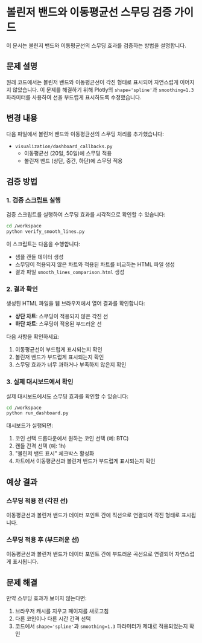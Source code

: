 # 볼린저 밴드와 이동평균선 스무딩 검증 가이드

이 문서는 볼린저 밴드와 이동평균선의 스무딩 효과를 검증하는 방법을 설명합니다.

## 문제 설명

원래 코드에서는 볼린저 밴드와 이동평균선이 각진 형태로 표시되어 자연스럽게 이어지지 않았습니다. 이 문제를 해결하기 위해 Plotly의 `shape='spline'`과 `smoothing=1.3` 파라미터를 사용하여 선을 부드럽게 표시하도록 수정했습니다.

## 변경 내용

다음 파일에서 볼린저 밴드와 이동평균선의 스무딩 처리를 추가했습니다:

- `visualization/dashboard_callbacks.py`
  - 이동평균선 (20일, 50일)에 스무딩 적용
  - 볼린저 밴드 (상단, 중간, 하단)에 스무딩 적용

## 검증 방법

### 1. 검증 스크립트 실행

검증 스크립트를 실행하여 스무딩 효과를 시각적으로 확인할 수 있습니다:

```bash
cd /workspace
python verify_smooth_lines.py
```

이 스크립트는 다음을 수행합니다:
- 샘플 캔들 데이터 생성
- 스무딩이 적용되지 않은 차트와 적용된 차트를 비교하는 HTML 파일 생성
- 결과 파일 `smooth_lines_comparison.html` 생성

### 2. 결과 확인

생성된 HTML 파일을 웹 브라우저에서 열어 결과를 확인합니다:

- **상단 차트**: 스무딩이 적용되지 않은 각진 선
- **하단 차트**: 스무딩이 적용된 부드러운 선

다음 사항을 확인하세요:
1. 이동평균선이 부드럽게 표시되는지 확인
2. 볼린저 밴드가 부드럽게 표시되는지 확인
3. 스무딩 효과가 너무 과하거나 부족하지 않은지 확인

### 3. 실제 대시보드에서 확인

실제 대시보드에서도 스무딩 효과를 확인할 수 있습니다:

```bash
cd /workspace
python run_dashboard.py
```

대시보드가 실행되면:
1. 코인 선택 드롭다운에서 원하는 코인 선택 (예: BTC)
2. 캔들 간격 선택 (예: 1h)
3. "볼린저 밴드 표시" 체크박스 활성화
4. 차트에서 이동평균선과 볼린저 밴드가 부드럽게 표시되는지 확인

## 예상 결과

### 스무딩 적용 전 (각진 선)
이동평균선과 볼린저 밴드가 데이터 포인트 간에 직선으로 연결되어 각진 형태로 표시됩니다.

### 스무딩 적용 후 (부드러운 선)
이동평균선과 볼린저 밴드가 데이터 포인트 간에 부드러운 곡선으로 연결되어 자연스럽게 표시됩니다.

## 문제 해결

만약 스무딩 효과가 보이지 않는다면:

1. 브라우저 캐시를 지우고 페이지를 새로고침
2. 다른 코인이나 다른 시간 간격 선택
3. 코드에서 `shape='spline'`과 `smoothing=1.3` 파라미터가 제대로 적용되었는지 확인